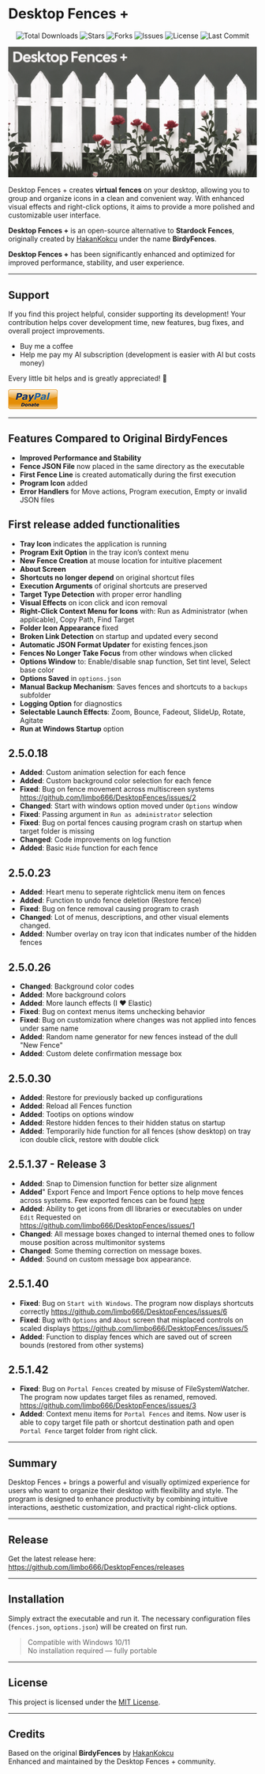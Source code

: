 # Desktop Fences +
<p align="center">
<img src="https://img.shields.io/github/downloads/limbo666/DesktopFences/total?style=flat-square" alt="Total Downloads"/>
<img src="https://img.shields.io/github/stars/limbo666/DesktopFences?style=flat-square" alt="Stars"/>
  <img src="https://img.shields.io/github/forks/limbo666/DesktopFences?style=flat-square" alt="Forks"/>
  <img src="https://img.shields.io/github/issues/limbo666/DesktopFences?style=flat-square" alt="Issues"/>
  <img src="https://img.shields.io/github/license/limbo666/DesktopFences?style=flat-square" alt="License"/>
  <img src="https://img.shields.io/github/last-commit/limbo666/DesktopFences?style=flat-square" alt="Last Commit"/>
</p>

<p align="center">
  <img src="https://github.com/limbo666/DesktopFences/blob/main/Imgs/Desktop_Fences_Social_Media_PNG.png" />
  
</p>


Desktop Fences + creates **virtual fences** on your desktop, allowing you to group and organize icons in a clean and convenient way. With enhanced visual effects and right-click options, it aims to provide a more polished and customizable user interface.

**Desktop Fences +** is an open-source alternative to **Stardock Fences**, originally created by [HakanKokcu](https://github.com/HakanKokcu) under the name **BirdyFences**.

**Desktop Fences +** has been significantly enhanced and optimized for improved performance, stability, and user experience.

---

##  Support
If you find this project helpful, consider supporting its development!
Your contribution helps cover development time, new features, bug fixes, and overall project improvements.

 - Buy me a coffee
 - Help me pay my AI subscription (development is easier with AI but costs money)

Every little bit helps and is greatly appreciated! 🙏


[![Donate](https://github.com/limbo666/DesktopFences/blob/main/Imgs/donate.png)](https://www.paypal.com/donate/?hosted_button_id=M8H4M4R763RBE)

---

##  Features Compared to Original BirdyFences

-  **Improved Performance and Stability**
-  **Fence JSON File** now placed in the same directory as the executable
-  **First Fence Line** is created automatically during the first execution
-  **Program Icon** added
-  **Error Handlers** for Move actions, Program execution, Empty or invalid JSON files

##  First release added functionalities
-  **Tray Icon** indicates the application is running
-  **Program Exit Option** in the tray icon’s context menu
-  **New Fence Creation** at mouse location for intuitive placement
-  **About Screen**
-  **Shortcuts no longer depend** on original shortcut files
-  **Execution Arguments** of original shortcuts are preserved
-  **Target Type Detection** with proper error handling
-  **Visual Effects** on icon click and icon removal
-  **Right-Click Context Menu for Icons** with: Run as Administrator (when applicable), Copy Path, Find Target
-  **Folder Icon Appearance** fixed
-  **Broken Link Detection** on startup and updated every second
-  **Automatic JSON Format Updater** for existing fences.json
-  **Fences No Longer Take Focus** from other windows when clicked
-  **Options Window** to: Enable/disable snap function, Set tint level, Select base color
-  **Options Saved** in `options.json`
-  **Manual Backup Mechanism**:  Saves fences and shortcuts to a `backups` subfolder
-  **Logging Option** for diagnostics
-  **Selectable Launch Effects**: Zoom, Bounce, Fadeout, SlideUp, Rotate, Agitate
-  **Run at Windows Startup** option

##  2.5.0.18
-  **Added**:  Custom animation selection for each fence
-  **Added**:  Custom background color selection for each fence
-  **Fixed**:  Bug on fence movement across multiscreen systems https://github.com/limbo666/DesktopFences/issues/2
-  **Changed**:  Start with windows option moved under `Options` window
-  **Fixed**: Passing argument in `Run as administrator` selection
-  **Fixed**: Bug on portal fences causing program crash on startup when target folder is missing
-  **Changed**:  Code improvements on log function
-  **Added**:  Basic `Hide` function for each fence
  

##  2.5.0.23
-  **Added**:  Heart menu to seperate rightclick menu item on fences 
-  **Added**:  Function to undo fence deletion (Restore fence)
-  **Fixed**:  Bug on fence removal causing program to crash
-  **Changed**:  Lot of menus, descriptions, and other visual elements changed.
-  **Added**:  Number overlay on tray icon that indicates number of the hidden fences 


##  2.5.0.26
-  **Changed**:  Background color codes
-  **Added**:  More background colors
-  **Added**:  More launch effects (I ♥ Elastic)
-  **Fixed**:  Bug on context menus items unchecking behavior
-  **Fixed**:  Bug on customization where changes was not applied into fences under same name
-  **Added**:  Random name generator for new fences instead of the dull "New Fence"
-  **Added**:  Custom delete confirmation message box

##  2.5.0.30
-  **Added**: Restore for previously backed up configurations 
-  **Added**: Reload all Fences function
-  **Added**: Tootips on options window
-  **Added**: Restore hidden fences to their hidden status on startup
-  **Added**: Temporarily hide function for all fences (show desktop) on tray icon double click, restore with double click

  ## 2.5.1.37 - Release 3
-  **Added**: Snap to Dimension function for better size alignment 
-  **Added**" Export Fence and Import Fence options to help move fences across systems. Few exported fences can be found [here](https://github.com/limbo666/DesktopFences/tree/main/Exported%20Fences)
-  **Added**: Ability to get icons from dll libraries or executables on under `Edit` Requested on https://github.com/limbo666/DesktopFences/issues/1
-  **Changed**: All message boxes changed to internal themed ones to follow mouse position across multimonitor systems
-  **Changed**: Some theming correction on message boxes.
-  **Added**:  Sound on custom message box appearance.

 ## 2.5.1.40 
-  **Fixed**: Bug on `Start with Windows`. The program now displays shortcuts correctly https://github.com/limbo666/DesktopFences/issues/6
-  **Fixed**: Bug with `Options` and `About` screen that misplaced controls on scaled displays https://github.com/limbo666/DesktopFences/issues/5
-  **Added**: Function to display fences which are saved out of screen bounds (restored from other systems)

 ## 2.5.1.42 
-  **Fixed**: Bug on `Portal Fences` created by misuse of FileSystemWatcher. The program now updates target files as renamed, removed. https://github.com/limbo666/DesktopFences/issues/3
-  **Added**: Context menu items for `Portal Fences` and items. Now user is able to copy target file path or shortcut destination path and open `Portal Fence` target folder from right click.
  
---

##  Summary

Desktop Fences + brings a powerful and visually optimized experience for users who want to organize their desktop with flexibility and style. The program is designed to enhance productivity by combining intuitive interactions, aesthetic customization, and practical right-click options.

---

##  Release
Get the latest release here:
https://github.com/limbo666/DesktopFences/releases


---

##  Installation

Simply extract the executable and run it. The necessary configuration files (`fences.json`, `options.json`) will be created on first run.

>  Compatible with Windows 10/11  
>  No installation required — fully portable

---

##  License

This project is licensed under the [MIT License](License.md).

---

##  Credits

Based on the original **BirdyFences** by [HakanKokcu](https://github.com/HakanKokcu)  
Enhanced and maintained by the Desktop Fences + community.









